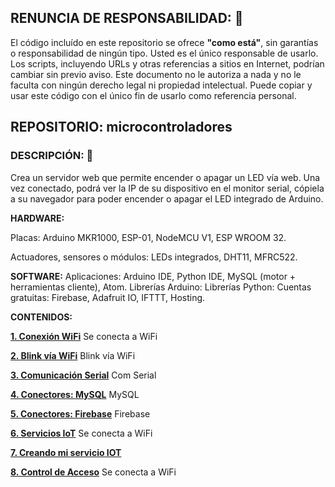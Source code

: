 ## RENUNCIA DE RESPONSABILIDAD: 📢
El código incluído en este repositorio se ofrece **"como está"**, sin garantías o responsabilidad de ningún tipo. Usted es el único responsable de usarlo. Los scripts, incluyendo URLs y otras referencias a sitios en Internet, podrían cambiar sin previo aviso. Este documento no le autoriza a nada y no le faculta con ningún derecho legal ni propiedad intelectual. Puede copiar y usar este código con el único fin de usarlo como referencia personal.

## REPOSITORIO: microcontroladores

### DESCRIPCIÓN: 🚀
Crea un servidor web que permite encender o apagar un LED vía web.
Una vez conectado, podrá ver la IP de su dispositivo en el monitor serial, cópiela a su navegador para poder encender o apagar el LED integrado de Arduino.


**HARDWARE:**

Placas: Arduino MKR1000, ESP-01, NodeMCU V1, ESP WROOM 32.

Actuadores, sensores o módulos: LEDs integrados, DHT11, MFRC522.

**SOFTWARE:**
Aplicaciones: Arduino IDE, Python IDE, MySQL (motor + herramientas cliente), Atom.
Librerías Arduino:
Librerías Python:
Cuentas gratuitas: Firebase, Adafruit IO, IFTTT, Hosting.

**CONTENIDOS:**

**[1. Conexión WiFi](https://github.com/mauricioge/microcontroladores/tree/master/1.%20Conexi%C3%B3n%20WiFi)** Se conecta a WiFi

**[2. Blink vía WiFi](https://github.com/mauricioge/microcontroladores/tree/master/2.%20Blink%20v%C3%ADa%20WiFi)** Blink vía WiFi

**[3. Comunicación Serial](https://github.com/mauricioge/microcontroladores/tree/master/3.%20Comunicaci%C3%B3n%20Serial)** Com Serial

**[4. Conectores: MySQL](https://github.com/mauricioge/microcontroladores/tree/master/4.%20Conectores:%20MySQL)** MySQL

**[5. Conectores: Firebase](https://github.com/mauricioge/microcontroladores/tree/master/5.%20Conectores:%20Firebase)** Firebase

**[6. Servicios IoT](https://github.com/mauricioge/microcontroladores/tree/master/6.%20Servicios%20IoT)** Se conecta a WiFi

**[7. Creando mi servicio IOT](https://github.com/mauricioge/microcontroladores/tree/master/7.%20Creando%20mi%20servicio%20IoT)** 

**[8. Control de Acceso](https://github.com/mauricioge/microcontroladores/tree/master/8.%20Control%20de%20Acceso)** Se conecta a WiFi
